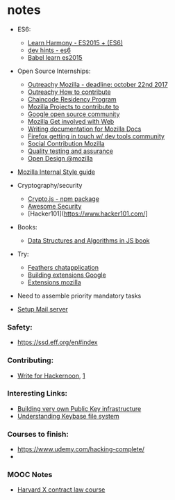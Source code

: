 # notes

- ES6:
	- [Learn Harmony - ES2015 + (ES6)](http://learnharmony.org/#/?_k=jwnytp)
	- [dev hints - es6](https://devhints.io/es6)
	- [Babel learn es2015](http://babeljs.io/learn-es2015/)

- Open Source Internships: 
	- [Outreachy Mozilla - deadline: october 22nd 2017 ](https://outreachy.gnome.org)
	- [Outreachy How to contribute](https://www.outreachy.org/apply/make-contributions/)
	- [Chaincode Residency Program](https://medium.com/@ChaincodeLabs/chaincode-residency-2018-26cd8a65d5f7)
	- [Mozilla Projects to contribute to](https://whatcanidoformozilla.org)
	- [Google open source community](https://opensource.google.com/community/)
	- [Mozilla Get involved with Web](https://wiki.mozilla.org/Webdev/GetInvolved)
	- [Writing documentation for Mozilla Docs](https://developer.mozilla.org/en-US/docs/Mozilla/Developer_guide/Introduction)
	- [Firefox getting in touch w/ dev tools community](http://firefox-dev.tools/#getting-in-touch)
	- [Social Contribution Mozilla](https://wiki.mozilla.org/Support/Social)
	- [Quality testing and assurance](https://quality.mozilla.org/teams/test-engineering/)
	- [Open Design @mozilla](https://blog.mozilla.org/OpenDesign/)
- [Mozilla Internal Style guide](http://mozweb.readthedocs.io/en/latest/reference/python-style.html)
- Cryptography/security
	- [Crypto.js - npm package](https://www.npmjs.com/package/crypto-js)
	- [Awesome Security](https://github.com/sbilly/awesome-security)
	- [Hacker101](https://www.hacker101.com/]
- Books:
	- [Data Structures and Algorithms in JS book](https://github.com/miguellgt/books/blob/master/java-script/Data%20Structures%20and%20Algorithms.pdf)

- Try:
	- [Feathers chatapplication](https://docs.feathersjs.com/guides/chat/readme.html)
	- [Building extensions Google](https://developer.chrome.com/extensions/getstarted)
	- [Extensions mozilla](https://developer.mozilla.org/en-US/docs/Mozilla/Add-ons/WebExtensions)

- Need to assemble priority mandatory tasks

- [Setup Mail server](https://www.digitalocean.com/community/tutorials/how-to-configure-a-mail-server-using-postfix-dovecot-mysql-and-spamassassin)

### Safety:
- https://ssd.eff.org/en#index

### Contributing:
- [Write for Hackernoon](http://www.amipublications.com/hacker-noon), [1](https://hackernoon.com/about)


### Interesting Links:
- [Building very own Public Key infrastructure](https://blog.cloudflare.com/how-to-build-your-own-public-key-infrastructure/)
- [Understanding Keybase file system](https://keybase.io/docs/kbfs/understanding_kbfs)

### Courses to finish:
- https://www.udemy.com/hacking-complete/
- 

### MOOC Notes
- [Harvard X contract law course](https://prahaladbelavadi.github.io/contract-law/notes)
